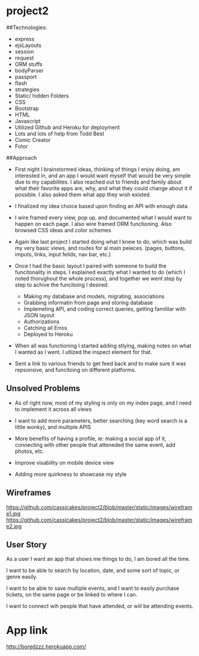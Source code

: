 # project2

##Technologies:

* express
* ejsLayouts
* session
* request
* ORM stuffs
* bodyParser
* passport
* flash
* strategies
* Static/ hidden Folders
* CSS
* Bootstrap
* HTML
* Javascript
* Utilized Github and Heroku for deployment
* Lots and lots of help from Todd Best
* Comic Creator
* Fotor


##Approach

- First night I brainstormed ideas, thinking of things I enjoy doing, am interested in, and an app I would want myself that would be very simple due to my capabilites. I also reached out to friends and family about what their favorite apps are, why, and what they could change about it if possible. I also asked them what app they wish existed.

- I finalized my idea choice based upon finding an API with enough data.

- I wire framed every view, pop up, and documented what I would want to happen on each page. I also wire framed ORM functioning. Also browsed CSS ideas and color schemes

- Again like last project I started doing what I knew to do, which was build my very basic views, and routes for al main peieces. (pages, buttons, imputs, links, input feilds, nav bar, etc.)

- Once I had the basic layout I paired with someone to build the funcitonality in steps. I explained exactly what I wanted to do (which I noted thorughout the whole process), and together we went step by step to achive the funcitoing I desired. 
	- Making my database and models, migrating, associations
	- Grabbing informatin from page and storing database
	- Implemeting API, and coding correct queries, getting famililar with JSON layout
	- Authorizations
	- Catching all Erros
	- Deployed to Heroku

- When all was functioning I started adding stlying, making notes on what I wanted as I went. I utlized the inspect element for that.

- Sent a link to various friends to get feed back and to make sure it was repsonsive, and funcitoing on different platforms.


## Unsolved Problems

* As of right now, most of my styling is only on my index page, and I need to implement it across all views

* I want to add more parameters, better searching (key word search is a little wonky), and multiple APIS

* More benefits of having a profile, ie: making a social app of it, connecting with other people that atteneded the same event, add photos, etc. 

* Improve visability on mobile device view

* Adding more quirkness to showcase my style



## Wireframes

https://github.com/cassicakes/project2/blob/master/static/images/wireframe1.jpg
https://github.com/cassicakes/project2/blob/master/static/images/wireframe2.jpg

## User Story

As a user I want an app that shows me things to do, I am bored all the time. 

I want to be able to search by location, date, and some sort of topic, or genre easily.

I want to be able to save multiple events, and I want to easily purchase tickets, on the same page or be linked to where I can.

I want to connect wih people that have attended, or will be attending events.


# App link

http://boredzzz.herokuapp.com/










